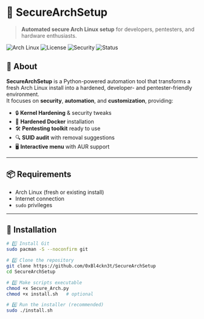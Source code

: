 # 🔐 SecureArchSetup

> **Automated secure Arch Linux setup** for developers, pentesters, and hardware enthusiasts.

![Arch Linux](https://img.shields.io/badge/Arch%20Linux-1793D1?logo=arch-linux&logoColor=white)
![License](https://img.shields.io/badge/License-MIT-green)
![Security](https://img.shields.io/badge/Security-Hardened-orange)
![Status](https://img.shields.io/badge/Status-Active-brightgreen)

## 📖 About
**SecureArchSetup** is a Python-powered automation tool that transforms a fresh Arch Linux install into a hardened, developer- and pentester-friendly environment.  
It focuses on **security**, **automation**, and **customization**, providing:

- 🔒 **Kernel Hardening** & security tweaks
- 🐳 **Hardened Docker** installation
- 🛠 **Pentesting toolkit** ready to use
- 🔍 **SUID audit** with removal suggestions
- 🖥 **Interactive menu** with AUR support

---

## 📦 Requirements
- Arch Linux (fresh or existing install)
- Internet connection
- `sudo` privileges

---

## 🚀 Installation

```bash
# 1️⃣ Install Git
sudo pacman -S --noconfirm git

# 2️⃣ Clone the repository
git clone https://github.com/0xBl4ckn3t/SecureArchSetup
cd SecureArchSetup

# 3️⃣ Make scripts executable
chmod +x Secure_Arch.py
chmod +x install.sh   # optional

# 4️⃣ Run the installer (recommended)
sudo ./install.sh
